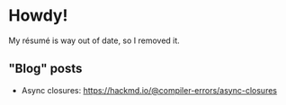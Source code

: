 # Howdy! 

My résumé is way out of date, so I removed it.

## "Blog" posts

- Async closures: https://hackmd.io/@compiler-errors/async-closures
